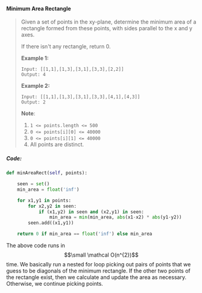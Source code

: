 #### Minimum Area Rectangle

> Given a set of points in the xy-plane, determine the minimum area of a rectangle formed from these points, with sides parallel to the x and y axes.
>
> If there isn't any rectangle, return 0.
>
> **Example 1:**
>
> ```
> Input: [[1,1],[1,3],[3,1],[3,3],[2,2]]
> Output: 4
> ```
>
> **Example 2:**
>
> ```
> Input: [[1,1],[1,3],[3,1],[3,3],[4,1],[4,3]]
> Output: 2
> ```
>
> **Note**:
>
> 1. `1 <= points.length <= 500`
> 2. `0 <= points[i][0] <= 40000`
> 3. `0 <= points[i][1] <= 40000`
> 4. All points are distinct.

##### Code:

```py
def minAreaRect(self, points):

    seen = set()
    min_area = float('inf')

    for x1,y1 in points:
        for x2,y2 in seen:
            if (x1,y2) in seen and (x2,y1) in seen:
                min_area = min(min_area, abs(x1-x2) * abs(y1-y2))
        seen.add((x1,y1))

    return 0 if min_area == float('inf') else min_area
```

The above code runs in $$\small \mathcal O(n^{2})$$ time. We basically run a nested for loop picking out pairs of points that we guess to be diagonals of the minimum rectangle. If the other two points of the rectangle exist, then we calculate and update the area as necessary. Otherwise, we continue picking points.

